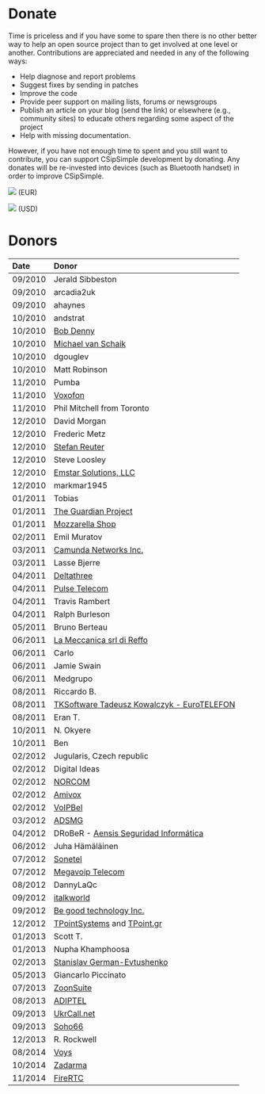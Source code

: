# Donate #

Time is priceless and if you have some to spare then there is no other better way to help an open source project than to get involved at one level or another. Contributions are appreciated and needed in any of the following ways:

  * Help diagnose and report problems
  * Suggest fixes by sending in patches
  * Improve the code
  * Provide peer support on mailing lists, forums or newsgroups
  * Publish an article on your blog (send the link) or elsewhere (e.g., community sites) to educate others regarding some aspect of the project
  * Help with missing documentation.


However, if you have not enough time to spent and you still want to contribute, you can support CSipSimple development by donating. Any donates will be re-invested into devices (such as Bluetooth handset) in order to improve CSipSimple.


[![](https://www.paypal.com/en_US/i/btn/btn_donate_SM.gif)](https://www.paypal.com/cgi-bin/webscr?cmd=_donations&business=THH78SD9M9A8G&item_name=CSipSimple&item_number=CSipSimple&currency_code=EUR&bn=PP%2dDonationsBF%3abtn_donate_SM%2egif%3aNonHosted) (EUR)

[![](https://www.paypal.com/en_US/i/btn/btn_donate_SM.gif)](https://www.paypal.com/cgi-bin/webscr?cmd=_donations&business=THH78SD9M9A8G&lc=US&item_name=CSipSimple&item_number=csipsimple%2dus&currency_code=USD&bn=PP%2dDonationsBF%3abtn_donateCC_LG%2egif%3aNonHosted) (USD)


# Donors #
| **Date** | **Donor** |
|:---------|:----------|
| 09/2010  | Jerald Sibbeston |
| 09/2010  | arcadia2uk |
| 09/2010  | ahaynes   |
| 10/2010  | andstrat  |
| 10/2010  | [Bob Denny](http://solo.dc3.com/) |
| 10/2010  | [Michael van Schaik](http://restruct.org/) |
| 10/2010  | dgouglev  |
| 10/2010  | Matt Robinson |
| 11/2010  | Pumba     |
| 11/2010  | [Voxofon](http://www.voxofon.com) |
| 11/2010  | Phil Mitchell from Toronto |
| 12/2010  | David Morgan |
| 12/2010  | Frederic Metz |
| 12/2010  | [Stefan Reuter](http://asterisk-java.org) |
| 12/2010  | Steve Loosley |
| 12/2010  | [Emstar Solutions, LLC](http://emstar.com) |
| 12/2010  | markmar1945 |
| 01/2011  | Tobias    |
| 01/2011  | [The Guardian Project](https://guardianproject.info) |
| 01/2011  | [Mozzarella Shop](http://www.mozzarellashop.it) |
| 02/2011  | Emil Muratov |
| 03/2011  | [Camunda Networks Inc.](https://www.camundanet.com/) |
| 03/2011  | Lasse Bjerre |
| 04/2011  | [Deltathree](http://www.deltathree.com/) |
| 04/2011  | [Pulse Telecom](https://www.pulsetele.com/) |
| 04/2011  | Travis Rambert |
| 04/2011  | Ralph Burleson |
| 05/2011  | Bruno Berteau |
| 06/2011  | [La Meccanica srl di Reffo](http://www.lameccanica.it) |
| 06/2011  | Carlo     |
| 06/2011  | Jamie Swain |
| 06/2011  | Medgrupo  |
| 08/2011  | Riccardo B. |
| 08/2011  | [TKSoftware Tadeusz Kowalczyk - EuroTELEFON](http://www.eurotelefon.eu/) |
| 08/2011  | Eran T.   |
| 10/2011  | N. Okyere |
| 10/2011  | Ben       |
| 02/2012  | Jugularis, Czech republic |
| 02/2012  | Digital Ideas |
| 02/2012  | [NORCOM](http://norcomsoftware.com/) |
| 02/2012  | [Amivox](http://www.amivox.com/) |
| 02/2012  | [VoIPBel](http://www.voipbel.nl) |
| 03/2012  | [ADSMG](http://www.adsmg.net/) |
| 04/2012  | DRoBeR - [Aensis Seguridad Informática](http://aensis.com) |
| 06/2012  | Juha Hämäläinen |
| 07/2012  | [Sonetel](http://www.sonetel.com) |
| 07/2012  | [Megavoip Telecom](http://megavoiptelecom.com.br) |
| 08/2012  | DannyLaQc |
| 09/2012  | [italkworld](http://www.italkworld.com) |
| 09/2012  | [Be good technology Inc.](http://www.begood-tech.com) |
| 12/2012  | [TPointSystems](http://www.tpointsystems.com) and [TPoint.gr](http://www.tpoint.gr) |
| 01/2013  | Scott T.  |
| 01/2013  | Nupha Khamphoosa |
| 02/2013  | [Stanislav German-Evtushenko](http://maximum-value.blogspot.com) |
| 05/2013  | Giancarlo Piccinato |
| 07/2013  | [ZoonSuite](http://www.zoonsuite.es) |
| 08/2013  | [ADIPTEL](http://www.adiptel.com) |
| 09/2013  | [UkrCall.net](http://www.ukrcall.net) |
| 09/2013  | [Soho66](http://soho66.co.uk) |
| 12/2013  | R. Rockwell |
| 08/2014  | [Voys](http://www.voys.nl/) |
| 10/2014  | [Zadarma](http://zadarma.com) |
| 11/2014  | [FireRTC](http://firertc.com) |